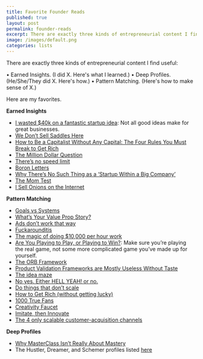 ```yaml
---
title: Favorite Founder Reads
published: true
layout: post
permalink: founder-reads
excerpt: There are exactly three kinds of entrepreneurial content I find useful
image: /images/default.png
categories: lists
---
```


There are exactly three kinds of entrepreneurial content I find useful:

• Earned Insights. (I did X. Here's what I learned.)
• Deep Profiles. (He/She/They did X. Here's how.)
• Pattern Matching. (Here's how to make sense of X.)

Here are my favorites.

**Earned Insights** 
* [I wasted $40k on a fantastic startup idea](https://blog.tjcx.me/p/40k-fantastic-startup-idea?s=r): Not all good ideas make for great businesses. 
* [We Don’t Sell Saddles Here](https://medium.com/@stewart/we-dont-sell-saddles-here-4c59524d650d)
* [How to Be a Capitalist Without Any Capital: The Four Rules You Must Break to Get Rich](https://www.goodreads.com/en/book/show/40405443-how-to-be-a-capitalist-without-any-capital)
* [The Million Dollar Question](http://sebastianmarshall.com/the-million-dollar-question)
* [There’s no speed limit](https://sive.rs/kimo)
* [Boron Letters](https://morgancrozier.com/boron-letters/)
* [Why There’s No Such Thing as a ‘Startup Within a Big Company’](https://hunterwalk.com/2021/03/06/why-theres-no-such-thing-as-a-startup-within-a-big-company/)
* [The Mom Test](http://momtestbook.com/)
* [I Sell Onions on the Internet](https://www.deepsouthventures.com/i-sell-onions-on-the-internet/)

**Pattern Matching**
* [Goals vs Systems](https://web.archive.org/web/20210331205241/https://www.scottadamssays.com/2013/11/18/goals-vs-systems/)
* [What’s Your Value Prop Story?](https://medium.com/bloated-mvp/how-to-sanity-check-your-startup-idea-dbb3ad4c9888)
* [Ads don’t work that way](https://meltingasphalt.com/ads-dont-work-that-way/)
* [Fuckarounditis](https://leangains.com/fuckarounditis/)
* [The magic of doing $10,000 per hour work](https://radreads.co/10k-work/)
* [Are You Playing to Play, or Playing to Win?](https://commoncog.com/blog/playing-to-play-playing-to-win/): Make sure you’re playing the real game, not some more complicated game you’ve made up for yourself.
* [The ORB Framework](https://www.swipefiles.com/articles/orb)
* [Product Validation Frameworks are Mostly Useless Without Taste](https://commoncog.com/blog/product-validation-taste/)
* [The idea maze](https://cdixon.org/2013/08/04/the-idea-maze)
* [No yes. Either HELL YEAH! or no.](https://sive.rs/hellyeah)
* [Do things that don’t scale](http://www.paulgraham.com/ds.html)
* [How to Get Rich (without getting lucky)](https://twitter.com/naval/status/1002103360646823936)
* [1000 True Fans](https://kk.org/thetechnium/1000-true-fans/)
* [Creativity Faucet](https://www.julian.com/blog/creativity-faucet)
* [Imitate, then Innovate](https://perell.com/essay/imitate-then-innovate/)
* [The 4 only scalable customer-acquisition channels](https://www.kevin-indig.com/the-4-only-scalable-customer-acquisition-channels/)


**Deep Profiles**
* [Why MasterClass Isn’t Really About Mastery](https://every.to/napkin-math/why-masterclass-isnt-really-about-610214)
* The Hustler, Dreamer, and Schemer profiles listed [here](/hustlers-dreamers-and-schemers)
